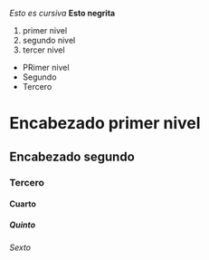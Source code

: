 *Esto es cursiva*
**Esto negrita**

1. primer nivel
2. segundo nivel
3. tercer nivel

*  PRimer nivel
*  Segundo
*  Tercero

# Encabezado primer nivel
## Encabezado segundo
### Tercero
#### Cuarto
##### Quinto
###### Sexto
